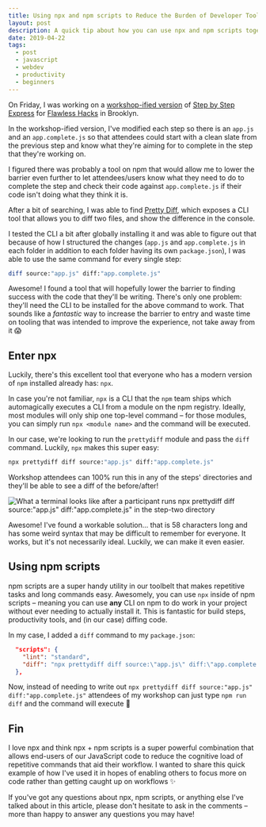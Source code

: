 ```yaml
---
title: Using npx and npm scripts to Reduce the Burden of Developer Tools
layout: post
description: A quick tip about how you can use npx and npm scripts together to automate repetitive execution of CLIs that others have published to npm.
date: 2019-04-22
tags: 
  - post
  - javascript
  - webdev
  - productivity
  - beginners
---
```

On Friday, I was working on a [workshop-ified version](https://github.com/bnb/step-by-step-express-workshop) of [Step by Step Express](https://github.com/bnb/step-by-step-express) for [Flawless Hacks](http://flawlesshacks.com/) in Brooklyn.

In the workshop-ified version, I've modified each step so there is an `app.js` and an `app.complete.js` so that attendees could start with a clean slate from the previous step and know what they're aiming for to complete in the step that they're working on.<!-- excerpt -->

I figured there was probably a tool on npm that would allow me to lower the barrier even further to let attendees/users know what they need to do to complete the step and check their code against `app.complete.js` if their code isn't doing what they think it is.

After a bit of searching, I was able to find [Pretty Diff](https://www.npmjs.com/package/prettydiff), which exposes a CLI tool that allows you to diff two files, and show the difference in the console.

I tested the CLI a bit after globally installing it and was able to figure out that because of how I structured the changes (`app.js` and `app.complete.js` in each folder in addition to each folder having its own `package.json`), I was able to use the same command for every single step:

```bash
diff source:"app.js" diff:"app.complete.js"
```

Awesome! I found a tool that will hopefully lower the barrier to finding success with the code that they'll be writing. There's only one problem: they'll need the CLI to be installed for the above command to work. That sounds like a _fantastic_ way to increase the barrier to entry and waste time on tooling that was intended to improve the experience, not take away from it 😱

## Enter npx

Luckily, there's this excellent tool that everyone who has a modern version of `npm` installed already has: `npx`.

In case you're not familiar, `npx` is a CLI that the `npm` team ships which automagically executes a CLI from a module on the npm registry. Ideally, most modules will only ship one top-level command – for those modules, you can simply run `npx <module name>` and the command will be executed.

In our case, we're looking to run the `prettydiff` module and pass the `diff` command. Luckily, `npx` makes this super easy:

```bash
npx prettydiff diff source:"app.js" diff:"app.complete.js"
```

Workshop attendees can 100% run this in any of the steps' directories and they'll be able to see a diff of the before/after!

![What a terminal looks like after a participant runs `npx prettydiff diff source:"app.js" diff:"app.complete.js"` in the step-two directory](https://thepracticaldev.s3.amazonaws.com/i/hczjz1wyriurmcsjfdhr.png)

Awesome! I've found a workable solution... that is 58 characters long and has some weird syntax that may be difficult to remember for everyone. It works, but it's not necessarily ideal. Luckily, we can make it even easier.

## Using npm scripts

npm scripts are a super handy utility in our toolbelt that makes repetitive tasks and long commands easy. Awesomely, you can use `npx` inside of npm scripts – meaning you can use **any** CLI on npm to do work in your project without ever needing to actually install it. This is fantastic for build steps, productivity tools, and (in our case) diffing code.

In my case, I added a `diff` command to my `package.json`:

```json
  "scripts": {
    "lint": "standard",
    "diff": "npx prettydiff diff source:\"app.js\" diff:\"app.complete.js\""
  },
```

Now, instead of needing to write out `npx prettydiff diff source:"app.js" diff:"app.complete.js"` attendees of my workshop can just type `npm run diff` and the command will execute 🤗

## Fin

I love npx and think npx + npm scripts is a super powerful combination that allows end-users of our JavaScript code to reduce the cognitive load of repetitive commands that aid their workflow. I wanted to share this quick example of how I've used it in hopes of enabling others to focus more on code rather than getting caught up on workflows ✨

If you've got any questions about npx, npm scripts, or anything else I've talked about in this article, please don't hesitate to ask in the comments – more than happy to answer any questions you may have!